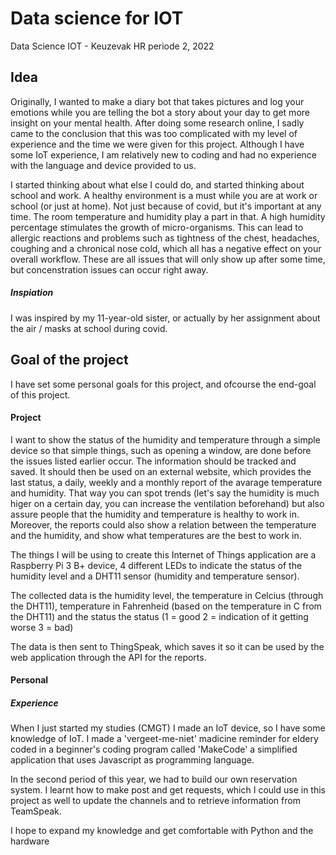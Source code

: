 # Data science for IOT 
Data Science IOT - Keuzevak HR periode 2, 2022

## Idea 
Originally, I wanted to make a diary bot that takes pictures and log your emotions while you are telling the bot a story about your day to get more insight on your mental health. After doing some research online, I sadly came to the conclusion that this was too complicated with my level of experience and the time we were given for this project. Although I have some IoT experience, I am relatively new to coding and had no experience with the language and device provided to us.

I started thinking about what else I could do, and started thinking about school and work. A healthy environment is a must while you are at work or school (or just at home). Not just because of covid, but it's important at any time. The room temperature and humidity play a part in that. A high humidity percentage stimulates the growth of micro-organisms. This can lead to allergic reactions and problems such as tightness of the chest, headaches, coughing and a chronical nose cold, which all has a negative effect on your overall workflow. These are all issues that will only show up after some time, but concenstration issues can occur right away. 

##### Inspiation
I was inspired by my 11-year-old sister, or actually by her assignment about the air / masks at school during covid. 

## Goal of the project
I have set some personal goals for this project, and ofcourse the end-goal of this project.

#### Project
I want to show the status of the humidity and temperature through a simple device so that simple things, such as opening a window, are done before the issues listed earlier occur. The information should be tracked and saved. It should then be used on an external website, which provides the last status, a daily, weekly and a monthly report of the avarage temperature and humidity. That way you can spot trends (let's say the humidity is much higer on a certain day, you can increase the ventilation beforehand) but also assure people that the humidity and temperature is healthy to work in. Moreover, the reports could also show a relation between the temperature and the humidity, and show what temperatures are the best to work in. 

The things I will be using to create this Internet of Things application are a Raspberry Pi 3 B+ device, 4 different LEDs to indicate the status of the humidity level and a DHT11 sensor (humidity and temperature sensor). 

The collected data is the humidity level, the temperature in Celcius (through the DHT11), temperature in Fahrenheid (based on the temperature in C from the DHT11) and the status the status (1 = good 2 = indication of it getting worse 3 = bad)

The data is then sent to ThingSpeak, which saves it so it can be used by the web application through the API for the reports. 

#### Personal
##### Experience
When I just started my studies (CMGT) I made an IoT device, so I have some knowledge of IoT. I made a 'vergeet-me-niet' madicine reminder for eldery coded in a beginner's coding program called 'MakeCode' a simplified application that uses Javascript as programming language. 

In the second period of this year, we had to build our own reservation system. I learnt how to make post and get requests, which I could use in this project as well to update the channels and to retrieve information from TeamSpeak. 

I hope to expand my knowledge and get comfortable with Python and the hardware
